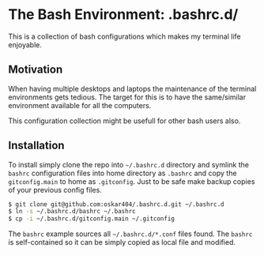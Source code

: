 
The Bash Environment: .bashrc.d/
================================

This is a collection of bash configurations which makes my terminal life
enjoyable.

Motivation
----------

When having multiple desktops and laptops the maintenance of the terminal
environments gets tedious. The target for this is to have the same/similar
environment available for all the computers.

This configuration collection might be usefull for other bash users also.

Installation
------------

To install simply clone the repo into `~/.bashrc.d` directory and symlink the
`bashrc` configuration files into home directory as `.bashrc` and copy the
`gitconfig.main` to home as `.gitconfig`. Just to be safe make backup copies of
your previous config files.

```bash
$ git clone git@github.com:oskar404/.bashrc.d.git ~/.bashrc.d
$ ln -s ~/.bashrc.d/bashrc ~/.bashrc
$ cp -i ~/.bashrc.d/gitconfig.main ~/.gitconfig
```

The `bashrc` example sources all `~/.bashrc.d/*.conf` files found. The `bashrc`
is self-contained so it can be simply copied as local file and modified.

